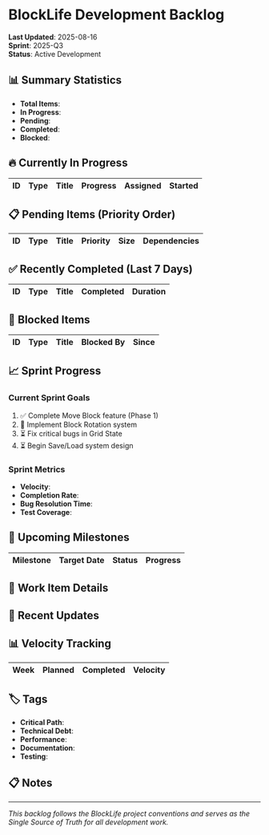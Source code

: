 # BlockLife Development Backlog

**Last Updated**: 2025-08-16  
**Sprint**: 2025-Q3  
**Status**: Active Development

## 📊 Summary Statistics
- **Total Items**: 
- **In Progress**: 
- **Pending**: 
- **Completed**: 
- **Blocked**: 

## 🔥 Currently In Progress
| ID | Type | Title | Progress | Assigned | Started |
|----|------|-------|----------|----------|---------|

## 📋 Pending Items (Priority Order)
| ID | Type | Title | Priority | Size | Dependencies |
|----|------|-------|----------|------|--------------|

## ✅ Recently Completed (Last 7 Days)
| ID | Type | Title | Completed | Duration |
|----|------|-------|-----------|----------|

## 🚧 Blocked Items
| ID | Type | Title | Blocked By | Since |
|----|------|-------|------------|-------|

## 📈 Sprint Progress

### Current Sprint Goals
1. ✅ Complete Move Block feature (Phase 1)
2. 🔄 Implement Block Rotation system
3. ⏳ Fix critical bugs in Grid State
4. ⏳ Begin Save/Load system design

### Sprint Metrics
- **Velocity**: 
- **Completion Rate**: 
- **Bug Resolution Time**: 
- **Test Coverage**: 

## 🎯 Upcoming Milestones
| Milestone | Target Date | Status | Progress |
|-----------|------------|--------|----------|

## 📝 Work Item Details


## 🔄 Recent Updates

## 📊 Velocity Tracking
| Week | Planned | Completed | Velocity |
|------|---------|-----------|----------|

## 🏷️ Tags
- **Critical Path**: 
- **Technical Debt**: 
- **Performance**: 
- **Documentation**: 
- **Testing**: 

## 📋 Notes

---
*This backlog follows the BlockLife project conventions and serves as the Single Source of Truth for all development work.*